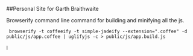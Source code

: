 ##Personal Site for Garth Braithwaite

Browserify command line command for building and minifying all the js.

```
 browserify -t coffeeify -t simple-jadeify --extension=".coffee" -d public/js/app.coffee | uglifyjs -c > public/js/app.build.js
```

I
